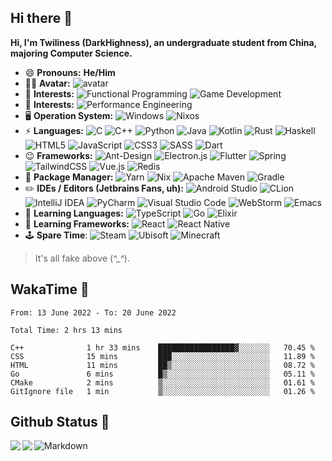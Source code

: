 ## Hi there 👋

**Hi, I'm Twiliness (DarkHighness), an undergraduate student from China, majoring Computer Science.**

* 😄 **Pronouns:** **He/Him**
* 👨‍💻 **Avatar:** ![avatar](https://images.weserv.nl/?url=avatars.githubusercontent.com/u/10475770?v=4&h=150&w=150&fit=cover&mask=circle&maxage=7d)
* 🔑 **Interests:**  ![Functional Programming](https://img.shields.io/badge/Functional%20Programming-5e5086?style=for-the-badge&logo=haskell&logoColor=white) ![Game Development](https://img.shields.io/badge/Game%20Development-%23000000.svg?style=for-the-badge&logo=unity&logoColor=white)
* 🧪 **Interests:**  ![Performance Engineering](https://img.shields.io/badge/Performance%20Engineering-6078FF?style=for-the-badge&logo=baremetrics&logoColor=white)
* 🖥️ **Operation System:**  ![Windows](https://img.shields.io/badge/Windows-0078D6?style=for-the-badge&logo=windows&logoColor=white)  ![Nixos](https://img.shields.io/badge/NIXOS-%234B275F.svg?style=for-the-badge&logo=nixos&logoColor=white)
* ⚡ **Languages:**   ![C](https://img.shields.io/badge/C-00599C?style=for-the-badge&logo=c&logoColor=white) ![C++](https://img.shields.io/badge/C%2B%2B-00599C?style=for-the-badge&logo=c%2B%2B&logoColor=white) ![Python](https://img.shields.io/badge/Python-3776AB?style=for-the-badge&logo=python&logoColor=white) ![Java](https://img.shields.io/badge/Java-ED8B00?style=for-the-badge&logo=java&logoColor=white) ![Kotlin](https://img.shields.io/badge/Kotlin-0095D5?&style=for-the-badge&logo=kotlin&logoColor=white) ![Rust](https://img.shields.io/badge/Rust-000000?style=for-the-badge&logo=rust&logoColor=white) ![Haskell](https://img.shields.io/badge/Haskell-5e5086?style=for-the-badge&logo=haskell&logoColor=white) ![HTML5](https://img.shields.io/badge/html5-%23E34F26.svg?style=for-the-badge&logo=html5&logoColor=white) ![JavaScript](https://img.shields.io/badge/javascript-%23323330.svg?style=for-the-badge&logo=javascript&logoColor=%23F7DF1E)	 ![CSS3](https://img.shields.io/badge/css3-%231572B6.svg?style=for-the-badge&logo=css3&logoColor=white) ![SASS](https://img.shields.io/badge/SASS-hotpink.svg?style=for-the-badge&logo=SASS&logoColor=white) ![Dart](https://img.shields.io/badge/dart-%230175C2.svg?style=for-the-badge&logo=dart&logoColor=white)
* 😉 **Frameworks:**  ![Ant-Design](https://img.shields.io/badge/-AntDesign-%230170FE?style=for-the-badge&logo=ant-design&logoColor=white) ![Electron.js](https://img.shields.io/badge/Electron-191970?style=for-the-badge&logo=Electron&logoColor=white) ![Flutter](https://img.shields.io/badge/Flutter-%2302569B.svg?style=for-the-badge&logo=Flutter&logoColor=white) ![Spring](https://img.shields.io/badge/spring-%236DB33F.svg?style=for-the-badge&logo=spring&logoColor=white) ![TailwindCSS](https://img.shields.io/badge/tailwindcss-%2338B2AC.svg?style=for-the-badge&logo=tailwind-css&logoColor=white) ![Vue.js](https://img.shields.io/badge/vuejs-%2335495e.svg?style=for-the-badge&logo=vuedotjs&logoColor=%234FC08D) ![Redis](https://img.shields.io/badge/redis-%23DD0031.svg?style=for-the-badge&logo=redis&logoColor=white)
* 🎁 **Package Manager:**  ![Yarn](https://img.shields.io/badge/yarn-%232C8EBB.svg?style=for-the-badge&logo=yarn&logoColor=white) ![Nix](https://img.shields.io/badge/NIX-%234B275F.svg?style=for-the-badge&logo=nixos&logoColor=white) ![Apache Maven](https://img.shields.io/badge/Maven-C71A36?style=for-the-badge&logo=Apache%20Maven&logoColor=white) ![Gradle](https://img.shields.io/badge/Gradle-02303A.svg?style=for-the-badge&logo=Gradle&logoColor=white)
* ✏️ **IDEs / Editors (Jetbrains Fans, uh):** ![Android Studio](https://img.shields.io/badge/Android%20Studio-3DDC84.svg?style=for-the-badge&logo=android-studio&logoColor=white) ![CLion](https://img.shields.io/badge/CLion-black?style=for-the-badge&logo=clion&logoColor=white) ![IntelliJ IDEA](https://img.shields.io/badge/IntelliJIDEA-000000.svg?style=for-the-badge&logo=intellij-idea&logoColor=white) ![PyCharm](https://img.shields.io/badge/pycharm-143?style=for-the-badge&logo=pycharm&logoColor=black&color=black&labelColor=green) ![Visual Studio Code](https://img.shields.io/badge/Visual%20Studio%20Code-0078d7.svg?style=for-the-badge&logo=visual-studio-code&logoColor=white) ![WebStorm](https://img.shields.io/badge/webstorm-143?style=for-the-badge&logo=webstorm&logoColor=white&color=black) ![Emacs](https://img.shields.io/badge/Emacs-%237F5AB6.svg?&style=for-the-badge&logo=gnu-emacs&logoColor=white)
* 🔮 **Learning Languages:**  ![TypeScript](https://img.shields.io/badge/typescript-%23007ACC.svg?style=for-the-badge&logo=typescript&logoColor=white) ![Go](https://img.shields.io/badge/go-%2300ADD8.svg?style=for-the-badge&logo=go&logoColor=white) ![Elixir](https://img.shields.io/badge/elixir-%234B275F.svg?style=for-the-badge&logo=elixir&logoColor=white)
* 🎨 **Learning Frameworks:**  ![React](https://img.shields.io/badge/react-%2320232a.svg?style=for-the-badge&logo=react&logoColor=%2361DAFB) ![React Native](https://img.shields.io/badge/react_native-%2320232a.svg?style=for-the-badge&logo=react&logoColor=%2361DAFB)
* 🕹️ **Spare Time**:  ![Steam](https://img.shields.io/badge/steam-%23000000.svg?style=for-the-badge&logo=steam&logoColor=white) ![Ubisoft](https://img.shields.io/badge/Ubisoft-%23F5F5F5.svg?style=for-the-badge&logo=Ubisoft&logoColor=black) ![Minecraft](https://img.shields.io/badge/Minecraft-%2376B900.svg?style=for-the-badge&logo=minecraft&logoColor=white)

> It's all fake above (*^_^*).

## WakaTime 🧐

<!--START_SECTION:waka-->

```text
From: 13 June 2022 - To: 20 June 2022

Total Time: 2 hrs 13 mins

C++              1 hr 33 mins    █████████████████▓░░░░░░░   70.45 %
CSS              15 mins         ███░░░░░░░░░░░░░░░░░░░░░░   11.89 %
HTML             11 mins         ██▒░░░░░░░░░░░░░░░░░░░░░░   08.72 %
Go               6 mins          █▒░░░░░░░░░░░░░░░░░░░░░░░   05.11 %
CMake            2 mins          ▒░░░░░░░░░░░░░░░░░░░░░░░░   01.61 %
GitIgnore file   1 min           ▒░░░░░░░░░░░░░░░░░░░░░░░░   01.26 %
```

<!--END_SECTION:waka-->

## Github Status 🥰

<div> 
	<a href="https://github.com/DarkHighness">
		<img align="left" src="https://github-readme-stats.vercel.app/api?username=DarkHighness&show_icons=true&icon_color=805AD5&text_color=718096&bg_color=ffffff&hide_border=true&count_private=true" />
	</a>
	<a href="https://github.com/DarkHighness">
		<img align="left" src="https://github-readme-stats.vercel.app/api/top-langs/?username=DarkHighness&show_icons=true&icon_color=805AD5&text_color=718096&bg_color=ffffff&hide_border=true&count_private=true">
	</a>
</div>

 ![Markdown](https://img.shields.io/badge/markdown%20💘-%23000000.svg?style=for-the-badge&logo=markdown&logoColor=white)
